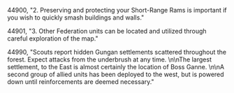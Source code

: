 ﻿44900, "2.  Preserving and protecting your Short-Range Rams is important if you wish to quickly smash buildings and walls."

44901, "3.  Other Federation units can be located and utilized through careful exploration of the map."

44990, "Scouts report hidden Gungan settlements scattered throughout the forest.  Expect attacks from the underbrush at any time. \n\nThe largest settlement, to the East is almost certainly the location of Boss Ganne. \n\nA second group of allied units has been deployed to the west, but is powered down until reinforcements are deemed necessary."

